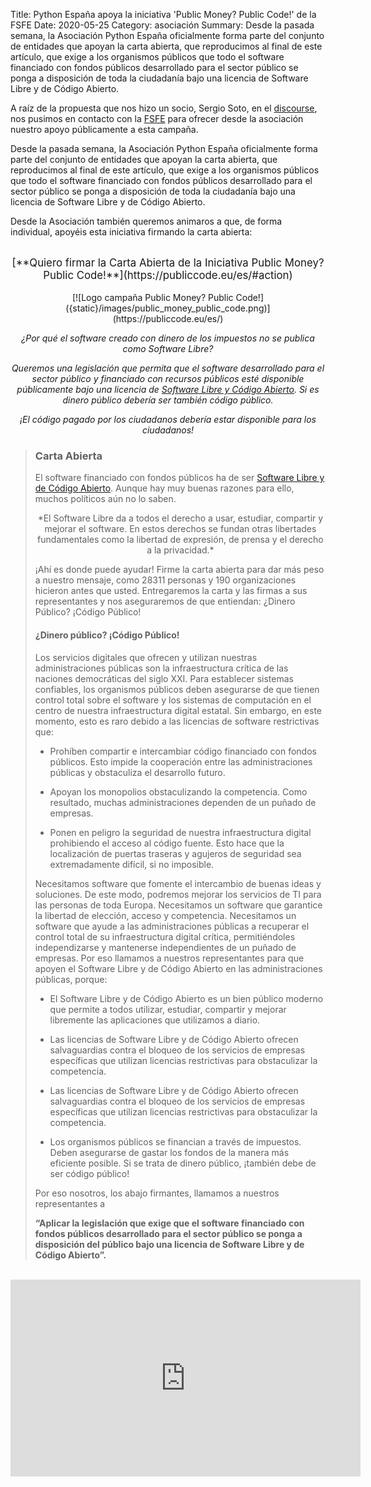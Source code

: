 Title: Python España apoya la iniciativa 'Public Money? Public Code!' de la FSFE
Date: 2020-05-25
Category: asociación
Summary: Desde la pasada semana, la Asociación Python España oficialmente forma parte del conjunto de entidades que apoyan la carta abierta, que reproducimos al final de este artículo, que exige a los organismos públicos que todo el software financiado con fondos públicos desarrollado para el sector público se ponga a disposición de toda la ciudadanía bajo una licencia de Software Libre y de Código Abierto.

A raíz de la propuesta que nos hizo un socio, Sergio Soto, en el [discourse](https://comunidad.es.python.org/t/apoyo-campana-public-money-public-code-de-la-fsfe/243), nos pusimos en contacto con la [FSFE](https://fsfe.org/) para ofrecer desde la asociación nuestro apoyo públicamente a esta campaña.

Desde la pasada semana, la Asociación Python España oficialmente forma parte del conjunto de entidades que apoyan la carta abierta, que reproducimos al final de este artículo, que exige a los organismos públicos que todo el software financiado con fondos públicos desarrollado para el sector público se ponga a disposición de toda la ciudadanía bajo una licencia de Software Libre y de Código Abierto.

Desde la Asociación también queremos animaros a que, de forma individual, apoyéis esta iniciativa firmando la carta abierta:

<br />

<center><big>[**Quiero firmar la Carta Abierta de la Iniciativa Public Money? Public Code!**](https://publiccode.eu/es/#action)</big></center>

<br />

<center>
[![Logo campaña Public Money? Public Code!]({static}/images/public_money_public_code.png)](https://publiccode.eu/es/)

*¿Por qué el software creado con dinero de los impuestos no se publica como Software Libre?*

*Queremos una legislación que permita que el software desarrollado para el sector público y financiado con recursos públicos esté disponible públicamente bajo una licencia de [Software Libre y Código Abierto](https://fsfe.org/freesoftware/). Si es dinero público debería ser también código público.*

*¡El código pagado por los ciudadanos debería estar disponible para los ciudadanos!*

</center>

> ### Carta Abierta
>
> El software financiado con fondos públicos ha de ser [Software Libre y de Código Abierto](https://fsfe.org/freesoftware/). Aunque hay muy buenas razones para ello, muchos políticos aún no lo saben.
>
> <center>
> *El Software Libre da a todos el derecho a usar, estudiar, compartir y mejorar el software. En estos derechos se fundan otras libertades fundamentales como la libertad de expresión, de prensa y el derecho a la privacidad.*
> </center>
>
> ¡Ahí es donde puede ayudar! Firme la carta abierta para dar más peso a nuestro mensaje, como 28311 personas y 190 organizaciones hicieron antes que usted. Entregaremos la carta y las firmas a sus representantes y nos aseguraremos de que entiendan: ¿Dinero Público? ¡Código Público!
>
> #### ¿Dinero público? ¡Código Público!
>
> Los servicios digitales que ofrecen y utilizan nuestras administraciones públicas son la infraestructura crítica de las naciones democráticas del siglo XXI. Para establecer sistemas confiables, los organismos públicos deben asegurarse de que tienen control total sobre el software y los sistemas de computación en el centro de nuestra infraestructura digital estatal. Sin embargo, en este momento, esto es raro debido a las licencias de software restrictivas que:
>
> * Prohíben compartir e intercambiar código financiado con fondos públicos. Esto impide la cooperación entre las administraciones públicas y obstaculiza el desarrollo futuro.
>
> * Apoyan los monopolios obstaculizando la competencia. Como resultado, muchas administraciones dependen de un puñado de empresas.
>
> * Ponen en peligro la seguridad de nuestra infraestructura digital prohibiendo el acceso al código fuente. Esto hace que la localización de puertas traseras y agujeros de seguridad sea extremadamente difícil, si no imposible.
>
> Necesitamos software que fomente el intercambio de buenas ideas y soluciones. De este modo, podremos mejorar los servicios de TI para las personas de toda Europa. Necesitamos un software que garantice la libertad de elección, acceso y competencia. Necesitamos un software que ayude a las administraciones públicas a recuperar el control total de su infraestructura digital crítica, permitiéndoles independizarse y mantenerse independientes de un puñado de empresas. Por eso llamamos a nuestros representantes para que apoyen el Software Libre y de Código Abierto en las administraciones públicas, porque:
>
> * El Software Libre y de Código Abierto es un bien público moderno que permite a todos utilizar, estudiar, compartir y mejorar libremente las aplicaciones que utilizamos a diario.
>
> * Las licencias de Software Libre y de Código Abierto ofrecen salvaguardias contra el bloqueo de los servicios de empresas específicas que utilizan licencias restrictivas para obstaculizar la competencia.
>
> * Las licencias de Software Libre y de Código Abierto ofrecen salvaguardias contra el bloqueo de los servicios de empresas específicas que utilizan licencias restrictivas para obstaculizar la competencia.
>
> * Los organismos públicos se financian a través de impuestos. Deben asegurarse de gastar los fondos de la manera más eficiente posible. Si se trata de dinero público, ¡también debe de ser código público!
>
> Por eso nosotros, los abajo firmantes, llamamos a nuestros representantes a
>
> **“Aplicar la legislación que exige que el software financiado con fondos públicos desarrollado para el sector público se ponga a disposición del público bajo una licencia de Software Libre y de Código Abierto”.**

<br />
<center>
<iframe width="560" height="315" src="https://www.youtube-nocookie.com/embed/iuVUzg6x2yo" frameborder="0" allow="accelerometer; autoplay; encrypted-media; gyroscope; picture-in-picture" allowfullscreen></iframe>
</center>

